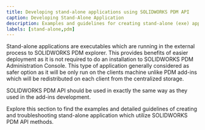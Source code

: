 ```yaml
---
title: Developing stand-alone applications using SOLIDWORKS PDM API
caption: Developing Stand-Alone Application
description: Examples and guidelines for creating stand-alone (exe) applications with SOLIDWORKS PDM API
labels: [stand-alone,pdm]
---
```

Stand-alone applications are executables which are running in the external process to SOLIDWORKS PDM explorer. This provides benefits of easier deployment as it is not required to do an installation to SOLIDWORKS PDM Administration Console. This type of application generally considered as safer option as it will be only run on the clients machine unlike PDM add-ins which will be redistributed on each client from the centralized storage.

SOLIDWORKS PDM API should be used in exactly the same way as they used in the add-ins development.

Explore this section to find the examples and detailed guidelines of creating and troubleshooting stand-alone application which utilize SOLIDWORKS PDM API methods.
